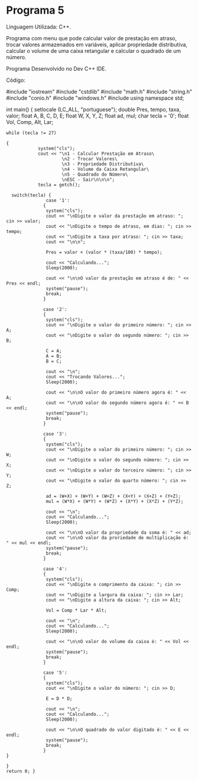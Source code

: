 # Programa 5

Linguagem Utilizada: C++.

Programa com menu que pode calcular valor de prestação em atraso, trocar valores armazenados em variáveis, aplicar propriedade distributiva, calcular o volume de uma caixa retangular e calcular o quadrado de um número.

Programa Desenvolvido no Dev C++ IDE. 

Código:

#include "iostream"
#include "cstdlib"
#include "math.h"
#include "string.h"
#include "conio.h"
#include "windows.h" 
#include <iomanip>
using namespace std;

int main() {
	setlocale (LC_ALL, "portuguese");
	double Pres, tempo, taxa, valor;
	float A, B, C, D, E;
	float W, X, Y, Z;
	float ad, mul;
	char tecla = '0';
	float Vol, Comp, Alt, Lar;
	
	while (tecla != 27) 
	
	{	
	            system("cls");
                cout << "\n1 - Calcular Prestação em Atraso\
                         \n2 - Trocar Valores\
                         \n3 - Propriedade Distributiva\
                         \n4 - Volume da Caixa Retangular\
                         \n5 - Quadrado do Número\
                         \nESC - Sair\n\n\n";  
                tecla = getch();
    
      switch(tecla) {
                   case '1':
		          {
			       system("cls");
			       cout << "\nDigite o valor da prestação em atraso: "; cin >> valor;
			       cout << "\nDigite o tempo de atraso, em dias: "; cin >> tempo;
			       cout << "\nDigite a taxa por atraso: "; cin >> taxa;
			       cout << "\n\n";
			       
			       Pres = valor + (valor * (taxa/100) * tempo);
			       
			       cout << "Calculando...";
				   Sleep(2000);
				   
				   cout << "\n\nO valor da prestação em atraso é de: " << Pres << endl;
				   system("pause");
			       break;
				  }	
				  
				  case '2':
		          {
			       system("cls");
			       cout << "\nDigite o valor do primeiro número: "; cin >> A;
			       cout << "\nDigite o valor do segundo número: "; cin >> B;
			       
			       C = A;
			       A = B;
			       B = C;
			       
			       cout << "\n";
			       cout << "Trocando Valores...";
				   Sleep(2000);
				   
				   cout << "\n\nO valor do primeiro número agora é: " << A;
				   cout << "\n\nO valor do segundo número agora é: " << B << endl;
				   system("pause");
			       break;
				  }
				  
				  case '3':
		          {
			       system("cls");
			       cout << "\nDigite o valor do primeiro número: "; cin >> W;
			       cout << "\nDigite o valor do segundo número: "; cin >> X;
			       cout << "\nDigite o valor do terceiro número: "; cin >> Y;
			       cout << "\nDigite o valor do quarto número: "; cin >> Z;
			       
			       ad = (W+X) + (W+Y) + (W+Z) + (X+Y) + (X+Z) + (Y+Z);	
				   mul = (W*X) + (W*Y) + (W*Z) + (X*Y) + (X*Z) + (Y*Z); 
				   		       
			       cout << "\n";
			       cout << "Calculando...";
				   Sleep(2000);
				   
				   cout << "\n\nO valor da propriedade da soma é: " << ad;
				   cout << "\n\nO valor da proriedade de multiplicação é: " << mul << endl;
				   system("pause");
			       break;
				  }
				  
				  case '4':
		          {
			       system("cls");
			       cout << "\nDigite o comprimento da caixa: "; cin >> Comp;
			       cout << "\nDigite a largura da caixa: "; cin >> Lar;
			       cout << "\nDigite a altura da caixa: "; cin >> Alt;
			       
			       Vol = Comp * Lar * Alt; 
				   		       
			       cout << "\n";
			       cout << "Calculando...";
				   Sleep(2000);
				   
				   cout << "\n\nO valor do volume da caixa é: " << Vol << endl;
				   system("pause");
			       break;
				  }
				  
				  case '5':
		          {
			       system("cls");
			       cout << "\nDigite o valor do número: "; cin >> D;
			       
			       E = D * D; 
				   		       
			       cout << "\n";
			       cout << "Calculando...";
				   Sleep(2000);
				   
				   cout << "\n\nO quadrado do valor digitado é: " << E << endl;
				   system("pause");
			       break;
				  }
	}
	
	}
	return 0; }

